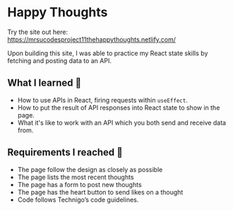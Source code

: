# Happy Thoughts 

Try the site out here: https://mrsucodesproject11thehappythoughts.netlify.com/

Upon building this site, I was able to practice my React state skills by fetching and posting data to an API.

## What I learned 🧠

* How to use APIs in React, firing requests within `useEffect`.
* How to put the result of API responses into React state to show in the page.
* What it's like to work with an API which you both send and receive data from.

## Requirements I reached 🧪

* The page follow the design as closely as possible
* The page lists the most recent thoughts
* The page has a form to post new thoughts
* The page has the heart button to send likes on a thought
* Code follows Technigo’s code guidelines.
